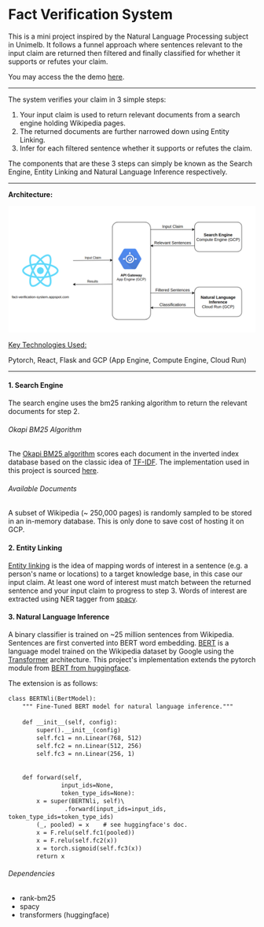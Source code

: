 # Fact Verification System

This is a mini project inspired by the Natural Language Processing subject in Unimelb. It follows a funnel approach where sentences relevant to the input claim are returned then filtered and finally classified for whether it supports or refutes your claim. 

You may access the the demo [here](http://www.fact-verification-system.appspot.com/).

***

The system verifies your claim in 3 simple steps:

1. Your input claim is used to return relevant documents from a search engine holding Wikipedia pages.
2. The returned documents are further narrowed down using Entity Linking.
3. Infer for each filtered sentence whether it supports or refutes the claim.

The components that are these 3 steps can simply be known as the Search Engine, Entity Linking and Natural Language Inference respectively.

***

**Architecture:**

![image-20201004182358914](diagram.png)

<u>Key Technologies Used:</u>

Pytorch, React, Flask and GCP (App Engine, Compute Engine, Cloud Run)

***

#### 1. Search Engine

The search engine uses the bm25 ranking algorithm to return the relevant documents for step 2.

###### Okapi BM25 Algorithm

The [Okapi BM25 algorithm](https://en.wikipedia.org/wiki/Okapi_BM25#:~:text=BM25%20is%20a%20bag%2Dof,slightly%20different%20components%20and%20parameters.) scores each document in the inverted index database based on the classic idea of [TF-IDF](https://en.wikipedia.org/wiki/Tf%E2%80%93idf). The implementation used in this project is sourced [here](https://github.com/dorianbrown/rank_bm25).

###### Available Documents

A subset of Wikipedia (~ 250,000 pages) is randomly sampled to be stored in an in-memory database. This is only done to save cost of hosting it on GCP.

#### 2. Entity Linking

[Entity linking](https://en.wikipedia.org/wiki/Entity_linking) is the idea of mapping words of interest in a sentence (e.g. a person's name or locations) to a target knowledge base, in this case our input claim. At least one word of interest must match between the returned sentence and your input claim to progress to step 3. Words of interest are extracted using NER tagger from [spacy]().

#### 3. Natural Language Inference

A binary classifier is trained on ~25 million sentences from Wikipedia. Sentences are first converted into BERT word embedding. [BERT](http://jalammar.github.io/illustrated-bert/) is a language model trained on the Wikipedia dataset by Google using the [Transformer](https://jalammar.github.io/illustrated-transformer/) architecture. This project's implementation extends the pytorch module from [BERT from huggingface](https://huggingface.co/transformers/model_doc/bert.html?highlight=bert).

The extension is as follows:

```
class BERTNli(BertModel):
    """ Fine-Tuned BERT model for natural language inference."""
    
    def __init__(self, config):
        super().__init__(config)
        self.fc1 = nn.Linear(768, 512)
        self.fc2 = nn.Linear(512, 256)
        self.fc3 = nn.Linear(256, 1)
        
    
    def forward(self,
               input_ids=None,
               token_type_ids=None):
        x = super(BERTNli, self)\
        		.forward(input_ids=input_ids, token_type_ids=token_type_ids)
        (_, pooled) = x    # see huggingface's doc.
        x = F.relu(self.fc1(pooled))
        x = F.relu(self.fc2(x))
        x = torch.sigmoid(self.fc3(x))
        return x
```





###### Dependencies

- rank-bm25
- spacy
- transformers (huggingface)


